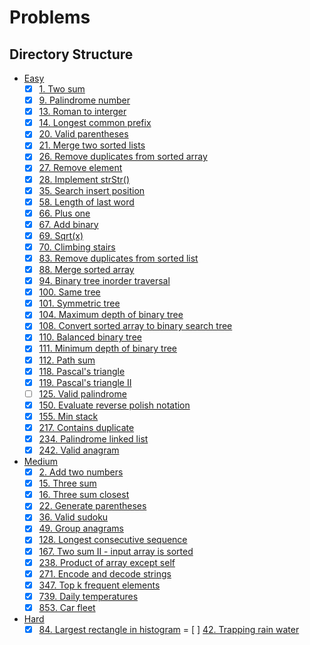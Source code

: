 # Problems

## Directory Structure

- [Easy](../src/easy)
  - [x] [1. Two sum](../src/easy/two_sum.rs)
  - [x] [9. Palindrome number](../src/easy/palindrome_number.rs)
  - [x] [13. Roman to interger](../src/easy/roman_to_integer.rs)
  - [x] [14. Longest common prefix](../src/easy/longest_common_prefix.rs)
  - [x] [20. Valid parentheses](../src/easy/valid_parentheses.rs)
  - [x] [21. Merge two sorted lists](../src/easy/merge_two_sorted_lists.rs)
  - [x] [26. Remove duplicates from sorted array](../src/easy/remove_duplicates_from_sorted_array.rs)
  - [x] [27. Remove element](../src/easy/remove_element.rs)
  - [x] [28. Implement strStr()](../src/easy/implement_strstr.rs)
  - [x] [35. Search insert position](../src/easy/search_insert_position.rs)
  - [x] [58. Length of last word](../src/easy/length_of_last_word.rs)
  - [x] [66. Plus one](../src/easy/plus_one.rs)
  - [x] [67. Add binary](../src/easy/add_binary.rs)
  - [x] [69. Sqrt(x)](../src/easy/sqrt_x.rs)
  - [x] [70. Climbing stairs](../src/easy/climbing_stairs.rs)
  - [x] [83. Remove duplicates from sorted list](../src/easy/remove_duplicates_from_sorted_list.rs)
  - [x] [88. Merge sorted array](../src/easy/merge_sorted_array.rs)
  - [x] [94. Binary tree inorder traversal](../src/easy/binary_tree_inorder_traversal.rs)
  - [x] [100. Same tree](../src/easy/same_tree.rs)
  - [x] [101. Symmetric tree](../src/easy/symmetric_tree.rs)
  - [x] [104. Maximum depth of binary tree](../src/easy/maximum_depth_of_binary_tree.rs)
  - [x] [108. Convert sorted array to binary search tree](../src/easy/convert_sorted_array_to_binary_search_tree.rs)
  - [x] [110. Balanced binary tree](../src/easy/balanced_binary_tree.rs)
  - [x] [111. Minimum depth of binary tree](../src/easy/minimum_depth_of_binary_tree.rs)
  - [x] [112. Path sum](../src/easy/path_sum.rs)
  - [x] [118. Pascal's triangle](../src/easy/pascals_triangle.rs)
  - [x] [119. Pascal's triangle II](../src/easy/pascals_triangle.rs)
  - [ ] [125. Valid palindrome](../src/easy/valid_palindrome.rs)
  - [x] [150. Evaluate reverse polish notation](../src/easy/evaluate_reverse_polish_notation.rs)
  - [x] [155. Min stack](../src/easy/min_stack.rs)
  - [x] [217. Contains duplicate](../src/easy/contains_duplicate.rs)
  - [x] [234. Palindrome linked list](../src/easy/palindrome_linked_list.rs)
  - [x] [242. Valid anagram](../src/easy/valid_anagram.rs)
- [Medium](../src/medium)
  - [x] [2. Add two numbers](../src/medium/add_two_numbers.rs)
  - [x] [15. Three sum](../src/medium/three_sum.rs)
  - [x] [16. Three sum closest](../src/medium/three_sum_closest.rs)
  - [x] [22. Generate parentheses](../src/medium/generate_parentheses.rs)
  - [x] [36. Valid sudoku](../src/medium/valid_sudoku.rs)
  - [x] [49. Group anagrams](../src/medium/group_anagrams.rs)
  - [x] [128. Longest consecutive sequence](../src/medium/longest_consecutive_sequence.rs)
  - [x] [167. Two sum II - input array is sorted](../src/medium/two_sum_ii_input_array_is_sorted.rs)
  - [x] [238. Product of array except self](../src/medium/product_of_array_except_self.rs)
  - [x] [271. Encode and decode strings](../src/medium/encode_and_decode_strings.rs)
  - [x] [347. Top k frequent elements](../src/medium/top_k_frequent_elements.rs)
  - [x] [739. Daily temperatures](../src/medium/daily_temperatures.rs)
  - [x] [853. Car fleet](../src/medium/car_fleet.rs)
- [Hard](../src/hard)
  - [x] [84. Largest rectangle in histogram](../src/hard/largest_rectangle_in_histogram.rs)
        = [ ] [42. Trapping rain water](../src/hard/trapping_rain_water.rs)

